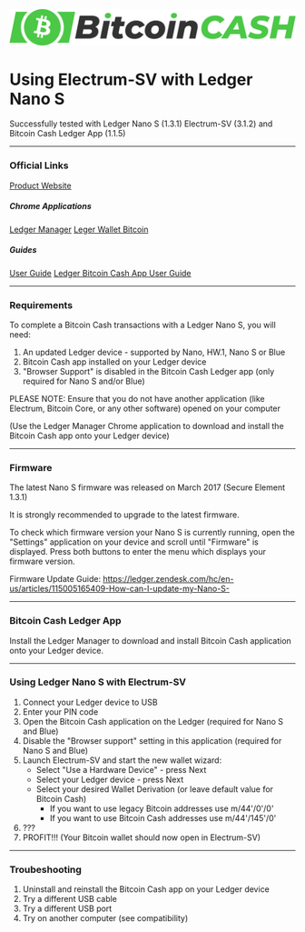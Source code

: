![Bitcoin Cash](https://raw.githubusercontent.com/The-Bitcoin-Cash-Fund/Branding/master/Bitcoin_Cash/BCH%20Logo%20Long%20Text%20WhiteBG.png "")
# Using Electrum-SV with Ledger Nano S

Successfully tested with Ledger Nano S (1.3.1) Electrum-SV (3.1.2) and Bitcoin Cash Ledger App (1.1.5)

---

### Official Links
[Product Website](https://www.ledgerwallet.com/products/ledger-nano-s)

##### Chrome Applications
[Ledger Manager](https://chrome.google.com/webstore/detail/ledger-manager/beimhnaefocolcplfimocfiaiefpkgbf)
[Leger Wallet Bitcoin](https://chrome.google.com/webstore/detail/ledger-wallet-bitcoin/kkdpmhnladdopljabkgpacgpliggeeaf)

##### Guides
[User Guide](https://ledger.zendesk.com/hc/en-us/sections/115001453109-Ledger-Nano-S)
[Ledger Bitcoin Cash App User Guide](https://ledger.zendesk.com/hc/en-us/sections/115001472725-Bitcoin-Cash)

---

### Requirements

To complete a Bitcoin Cash transactions with a Ledger Nano S, you will need:

1. An updated Ledger device - supported by Nano, HW.1, Nano S or Blue
2. Bitcoin Cash app installed on your Ledger device
3. "Browser Support" is disabled in the Bitcoin Cash Ledger app (only required for Nano S and/or Blue)

PLEASE NOTE: Ensure that you do not have another application (like Electrum, Bitcoin Core, or any other software) opened on your computer

(Use the Ledger Manager Chrome application to download and install the Bitcoin Cash app onto your Ledger device)

---

### Firmware

The latest Nano S firmware was released on March 2017 (Secure Element 1.3.1)

It is strongly recommended to upgrade to the latest firmware. 

To check which firmware version your Nano S is currently running, open the "Settings" application on your device and scroll until "Firmware" is displayed. 
Press both buttons to enter the menu which displays your firmware version. 

Firmware Update Guide: https://ledger.zendesk.com/hc/en-us/articles/115005165409-How-can-I-update-my-Nano-S-

---

### Bitcoin Cash Ledger App

Install the Ledger Manager to download and install Bitcoin Cash application onto your Ledger device.

---

### Using Ledger Nano S with Electrum-SV

1. Connect your Ledger device to USB
2. Enter your PIN code
3. Open the Bitcoin Cash application on the Ledger (required for Nano S and Blue)
4. Disable the "Browser support" setting in this application (required for Nano S and Blue)
5. Launch Electrum-SV and start the new wallet wizard:
    * Select "Use a Hardware Device" - press Next
    * Select your Ledger device - press Next
    * Select your desired Wallet Derivation (or leave default value for Bitcoin Cash)
       - If you want to use legacy Bitcoin addresses use m/44'/0'/0'
       - If you want to use Bitcoin Cash addresses use m/44'/145'/0'
6. ???
7. PROFIT!!! (Your Bitcoin wallet should now open in Electrum-SV)

---

### Troubeshooting

1. Uninstall and reinstall the Bitcoin Cash app on your Ledger device
2. Try a different USB cable
3. Try a different USB port 
4. Try on another computer (see compatibility)
